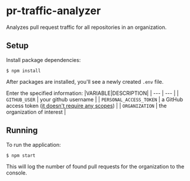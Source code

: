 # pr-traffic-analyzer

Analyzes pull request traffic for all repositories in an organization.

## Setup

Install package dependencies:

```
$ npm install
```

After packages are installed, you'll see a newly created `.env` file.

Enter the specified information:
|VARIABLE|DESCRIPTION|
| --- | --- |
| `GITHUB_USER` | your github username |
| `PERSONAL_ACCESS_TOKEN` | a GitHub access token ([it doesn't require any scopes](https://docs.github.com/en/rest/guides/getting-started-with-the-rest-api#authentication)) |
| `ORGANIZATION` | the organization of interest |

## Running

To run the application:

```
$ npm start
```

This will log the number of found pull requests for the organization to the console.
